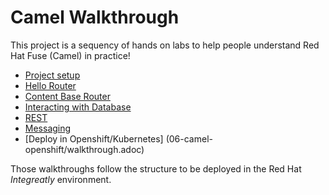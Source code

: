 # Camel Walkthrough

This project is a sequency of hands on labs to help people understand Red Hat Fuse (Camel) in practice!

* [Project setup](00-project-setup/walkthrough.adoc)
* [Hello Router](01-hello-router/walkthrough.adoc)
* [Content Base Router](02-camel-cbr/walkthrough.adoc)
* [Interacting with Database](03-camel-sql/walkthrough.adoc)
* [REST](04-camel-rest/walkthrough.adoc)
* [Messaging](05-camel-messaging/walkthrough.adoc)
* [Deploy in Openshift/Kubernetes] (06-camel-openshift/walkthrough.adoc)

Those walkthroughs follow the structure to be deployed in the Red Hat *Integreatly* environment.
